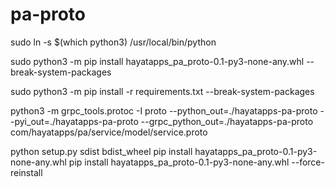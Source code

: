 # pa-proto

sudo ln -s $(which python3) /usr/local/bin/python

sudo python3 -m pip install hayatapps_pa_proto-0.1-py3-none-any.whl --break-system-packages

sudo python3 -m pip install -r requirements.txt --break-system-packages

python3 -m grpc_tools.protoc -I proto --python_out=./hayatapps-pa-proto --pyi_out=./hayatapps-pa-proto --grpc_python_out=./hayatapps-pa-proto com/hayatapps/pa/service/model/service.proto


python setup.py sdist bdist_wheel
pip install hayatapps_pa_proto-0.1-py3-none-any.whl
pip install hayatapps_pa_proto-0.1-py3-none-any.whl --force-reinstall